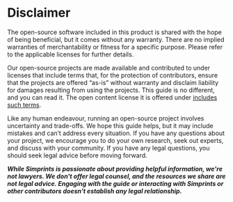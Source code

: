 # Disclaimer

The open-source software included in this product is shared with the hope of being beneficial, but it comes without any warranty. There are no implied warranties of merchantability or fitness for a specific purpose. Please refer to the applicable licenses for further details.

Our open-source projects are made available and contributed to under licenses that include terms that, for the protection of contributors, ensure that the projects are offered “as-is” without warranty and disclaim liability for damages resulting from using the projects. This guide is no different, and you can read it. The open content license it is offered under [includes such terms](../licence.md).

Like any human endeavour, running an open-source project involves uncertainty and trade-offs. We hope this guide helps, but it may include mistakes and can’t address every situation. If you have any questions about your project, we encourage you to do your own research, seek out experts, and discuss with your community. If you have any legal questions, you should seek legal advice before moving forward.

_**While Simprints is passionate about providing helpful information, we're not lawyers. We don't offer legal counsel, and the resources we share are not legal advice. Engaging with the guide or interacting with Simprints or other contributors doesn't establish any legal relationship.**_
